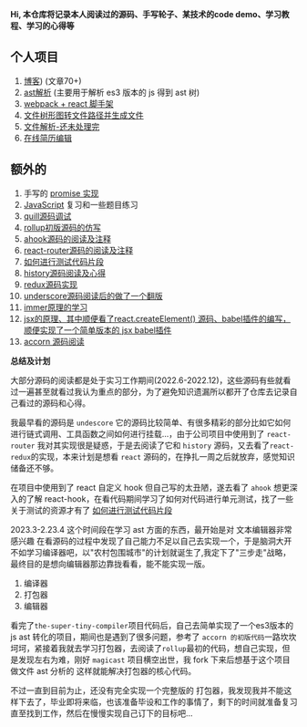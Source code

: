 **Hi, 本仓库将记录本人阅读过的源码、手写轮子、某技术的code demo、学习教程、学习的心得等**

## 个人项目
1. [博客](https://github.com/xiaochengzi6/Blog)) (文章70+)
2. [ast解析](https://github.com/xiaochengzi6/simple-ast) (主要用于解析 es3 版本的 js 得到 ast 树)
3. [webpack + react 脚手架](https://github.com/xiaochengzi6/Rx-pack)
4. [文件树形图转文件路径并生成文件](https://github.com/xiaochengzi6/rx-file)
5. [文件解析-还未处理完](https://github.com/xiaochengzi6/file-analyse)
6. [在线简历编辑](https://github.com/xiaochengzi6/resume)

## 额外的
1. 手写的 [promise 实现](https://github.com/xiaochengzi6/Promise)
2. [JavaScript](https://github.com/xiaochengzi6/javascript-demo) 复习和一些题目练习
3. [quill源码调试](https://github.com/xiaochengzi6/quill-scource-code)
4. [rollup初版源码的仿写](https://github.com/xiaochengzi6/pack)
5. [ahook源码的阅读及注释](https://github.com/xiaochengzi6/rx-hook)
6. [react-router源码的阅读及注释](https://github.com/xiaochengzi6/mini-react-router)
7. [如何进行测试代码片段](https://github.com/xiaochengzi6/react-test-learn)
8. [history源码阅读及心得](https://github.com/xiaochengzi6/history)
9. [redux源码实现](https://github.com/xiaochengzi6/react-redux-demo)
10. [underscore源码阅读后的做了一个翻版](https://github.com/xiaochengzi6/rx-utils)
11. [immer原理的学习](https://github.com/xiaochengzi6/immer-tiny)
12. [jsx的原理、其中顺便看了react.createElement() 源码、babel插件的编写，顺便实现了一个简单版本的 jsx babel插件](https://github.com/xiaochengzi6/jsx)
13. [accorn 源码阅读](https://github.com/xiaochengzi6/rx-acorn)

**总结及计划**

大部分源码的阅读都是处于实习工作期间(2022.6-2022.12)，这些源码有些就看过一遍甚至就看过我认为重点的部分，为了避免知识遗漏所以都开了仓库去记录自己看过的源码和心得。

我最早看的源码是 `undescore` 它的源码比较简单、有很多精彩的部分比如它如何进行链式调用、工具函数之间如何进行挂载...，由于公司项目中使用到了 `react-router` 我对其实现很是疑惑，于是去阅读了它和 `history` 源码，又去看了`react-redux`的实现，本来计划是想看 `react` 源码的，在挣扎一周之后就放弃，感觉知识储备还不够。

在项目中使用到了 react 自定义 hook 但自己写的太丑陋，遂去看了 `ahook` 想更深入的了解 react-hook，在看代码期间学习了如何对代码进行单元测试，找了一些关于测试的资源才有了 [如何进行测试代码片段](https://github.com/xiaochengzi6/react-test-learn) 

2023.3-2.23.4 这个时间段在学习 ast 方面的东西，最开始是对 文本编辑器非常感兴趣 在看源码的过程中发现了自己能力不足以自己去实现一个，于是脑洞大开不如学习编译器吧，以"农村包围城市"的计划就诞生了,我定下了"三步走"战略，最终目的是想向编辑器那边靠拢看看，能不能实现一版。 

1. 编译器
2. 打包器
3. 编辑器


看完了`the-super-tiny-compiler`项目代码后，自己去简单实现了一个es3版本的 js ast 转化的项目，期间也是遇到了很多问题，参考了 `accorn 的初版代码`一路坎坎坷坷，紧接着我就去学习打包器，去阅读了`rollup`最初的代码，想自己实现，但是发现左右为难，刚好 `magicast` 项目横空出世，我 fork 下来后想基于这个项目做文件 ast 分析的 这样就能解决打包器的核心代码。

不过一直到目前为止，还没有完全实现一个完整版的 打包器，我发现我并不能这样下去了，毕业即将来临，也该准备毕设和工作的事情了，剩下的时间就准备复习直至找到工作，然后在慢慢实现自己订下的目标吧...

